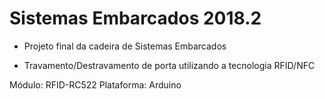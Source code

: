 # Sistemas Embarcados 2018.2

* Projeto final da cadeira de Sistemas Embarcados

* Travamento/Destravamento de porta utilizando a tecnologia RFID/NFC

Módulo: RFID-RC522
Plataforma: Arduino
